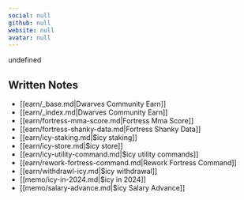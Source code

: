 ```yaml
---
social: null
github: null
website: null
avatar: null
---
```

<div class="profile"/>

undefined
## Written Notes

- [[earn/_base.md|Dwarves Community Earn]]
- [[earn/_index.md|Dwarves Community Earn]]
- [[earn/fortress-mma-score.md|Fortress Mma Score]]
- [[earn/fortress-shanky-data.md|Fortress Shanky Data]]
- [[earn/icy-staking.md|$icy staking]]
- [[earn/icy-store.md|$icy store]]
- [[earn/icy-utility-command.md|$icy utility commands]]
- [[earn/rework-fortress-command.md|Rework Fortress Command]]
- [[earn/withdrawl-icy.md|$icy withdrawal]]
- [[memo/icy-in-2024.md|$icy in 2024]]
- [[memo/salary-advance.md|$icy Salary Advance]]
